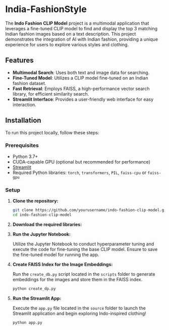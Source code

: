 # India-FashionStyle

The **Indo Fashion CLIP Model** project is a multimodal application that leverages a fine-tuned CLIP model to find and display the top 3 matching Indian fashion images based on a text description. This project demonstrates the integration of AI with Indian fashion, providing a unique experience for users to explore various styles and clothing.

## Features

- **Multimodal Search**: Uses both text and image data for searching.
- **Fine-Tuned Model**: Utilizes a CLIP model fine-tuned on an Indian fashion dataset.
- **Fast Retrieval**: Employs FAISS, a high-performance vector search library, for efficient similarity search.
- **Streamlit Interface**: Provides a user-friendly web interface for easy interaction.

## Installation

To run this project locally, follow these steps:

### Prerequisites

- Python 3.7+
- CUDA-capable GPU (optional but recommended for performance)
- [Streamlit](https://streamlit.io/)
- Required Python libraries: `torch`, `transformers`, `PIL`, `faiss-cpu` or `faiss-gpu`

### Setup

1. **Clone the repository:**

   ```bash
   git clone https://github.com/yourusername/indo-fashion-clip-model.git
   cd indo-fashion-clip-model

2. **Download the required libraries:**

3. **Run the Jupyter Notebook:**

    Utilize the Jupyter Notebook to conduct hyperparameter tuning and execute the code for fine-tuning the base CLIP model. Ensure to save the fine-tuned model for running the app.

4. **Create FAISS Index for the Image Embeddings:**

   Run the `create_db.py` script located in the `scripts` folder to generate embeddings for the images and store them in the FAISS index.

    ```bash
   python create_dp.py

5. **Run the Streamlit App:**

   Execute the `app.py` file located in the `source` folder to launch the Streamlit application and begin exploring Indo-inspired clothing!

    ```bash
   python app.py
